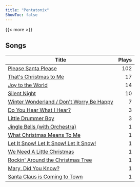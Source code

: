 ```yaml
---
title: "Pentatonix"
ShowToc: false
---
```


{{< more >}}

## Songs
Title | Plays 
----- | -----: 
[Please Santa Please](/songs/please-santa-please) | 102
[That's Christmas to Me](/songs/thats-christmas-to-me) | 17
[Joy to the World](/songs/joy-to-the-world) | 14
[Silent Night](/songs/silent-night) | 10
[Winter Wonderland / Don't Worry Be Happy](/songs/winter-wonderland-dont-worry-be-happy) | 7
[Do You Hear What I Hear?](/songs/do-you-hear-what-i-hear) | 3
[Little Drummer Boy](/songs/little-drummer-boy) | 3
[Jingle Bells (with Orchestra)](/songs/jingle-bells-with-orchestra) | 1
[What Christmas Means To Me](/songs/what-christmas-means-to-me) | 1
[Let It Snow! Let It Snow! Let It Snow!](/songs/let-it-snow-let-it-snow-let-it-snow) | 1
[We Need A Little Christmas](/songs/we-need-a-little-christmas) | 1
[Rockin' Around the Christmas Tree](/songs/rockin-around-the-christmas-tree) | 1
[Mary, Did You Know?](/songs/mary-did-you-know) | 1
[Santa Claus is Coming to Town](/songs/santa-claus-is-coming-to-town) | 1

